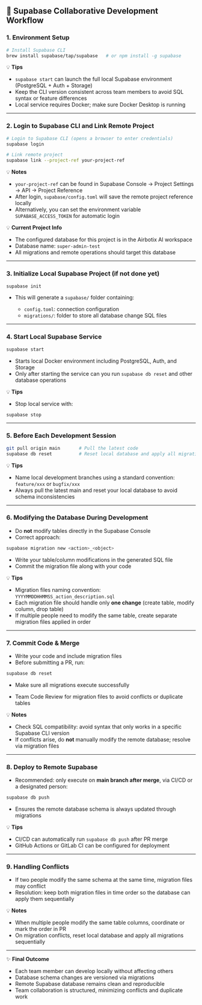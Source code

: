 ## 🔄 Supabase Collaborative Development Workflow

### **1. Environment Setup**

```bash
# Install Supabase CLI
brew install supabase/tap/supabase   # or npm install -g supabase
```

💡 **Tips**

* `supabase start` can launch the full local Supabase environment (PostgreSQL + Auth + Storage)
* Keep the CLI version consistent across team members to avoid SQL syntax or feature differences
* Local service requires Docker; make sure Docker Desktop is running

---


### **2. Login to Supabase CLI and Link Remote Project**

```bash
# Login to Supabase CLI (opens a browser to enter credentials)
supabase login

# Link remote project
supabase link --project-ref your-project-ref
```

💡 **Notes**

* `your-project-ref` can be found in Supabase Console → Project Settings → API → Project Reference
* After login, `supabase/config.toml` will save the remote project reference locally
* Alternatively, you can set the environment variable `SUPABASE_ACCESS_TOKEN` for automatic login

💡 **Current Project Info**

* The configured database for this project is in the Airbotix AI workspace
* Database name: `super-admin-test`
* All migrations and remote operations should target this database

---

### **3. Initialize Local Supabase Project (if not done yet)**

```bash
supabase init
```

* This will generate a `supabase/` folder containing:

  * `config.toml`: connection configuration
  * `migrations/`: folder to store all database change SQL files

---

### **4. Start Local Supabase Service**

```bash
supabase start
```

* Starts local Docker environment including PostgreSQL, Auth, and Storage
* Only after starting the service can you run `supabase db reset` and other database operations

💡 **Tips**

* Stop local service with:

```bash
supabase stop
```

---

### **5. Before Each Development Session**

```bash
git pull origin main       # Pull the latest code
supabase db reset          # Reset local database and apply all migrations
```

💡 **Tips**

* Name local development branches using a standard convention: `feature/xxx` or `bugfix/xxx`
* Always pull the latest main and reset your local database to avoid schema inconsistencies

---

### **6. Modifying the Database During Development**

* Do **not** modify tables directly in the Supabase Console
* Correct approach:

```bash
supabase migration new <action>_<object>
```

* Write your table/column modifications in the generated SQL file
* Commit the migration file along with your code

💡 **Tips**

* Migration files naming convention: `YYYYMMDDHHMMSS_action_description.sql`
* Each migration file should handle only **one change** (create table, modify column, drop table)
* If multiple people need to modify the same table, create separate migration files applied in order

---

### **7. Commit Code & Merge**

* Write your code and include migration files
* Before submitting a PR, run:

```bash
supabase db reset
```

* Make sure all migrations execute successfully

- Team Code Review for migration files to avoid conflicts or duplicate tables

💡 **Notes**

* Check SQL compatibility: avoid syntax that only works in a specific Supabase CLI version
* If conflicts arise, do **not** manually modify the remote database; resolve via migration files

---

### **8. Deploy to Remote Supabase**

* Recommended: only execute on **main branch after merge**, via CI/CD or a designated person:

```bash
supabase db push
```

* Ensures the remote database schema is always updated through migrations

💡 **Tips**

* CI/CD can automatically run `supabase db push` after PR merge
* GitHub Actions or GitLab CI can be configured for deployment

---

### **9. Handling Conflicts**

* If two people modify the same schema at the same time, migration files may conflict
* Resolution: keep both migration files in time order so the database can apply them sequentially

💡 **Notes**

* When multiple people modify the same table columns, coordinate or mark the order in PR
* On migration conflicts, reset local database and apply all migrations sequentially

---

✨ **Final Outcome**

* Each team member can develop locally without affecting others
* Database schema changes are versioned via migrations
* Remote Supabase database remains clean and reproducible
* Team collaboration is structured, minimizing conflicts and duplicate work